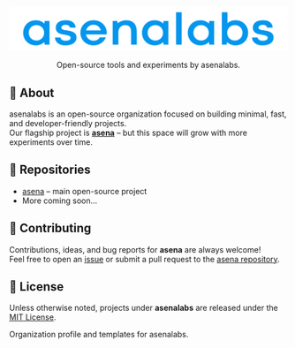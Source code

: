 <p align="center">
  <img src="assets/logo.svg" alt="asenalabs logo" width="550"/>
</p>

<p align="center">
  Open-source tools and experiments by asenalabs.
</p>

## 

##  🚀 About
asenalabs is an open-source organization focused on building minimal, fast, and developer-friendly projects.  
Our flagship project is **[asena](https://github.com/asenalabs/asena)** – but this space will grow with more experiments over time.


##  📂 Repositories
- [asena](https://github.com/asenalabs/asena) – main open-source project 
- More coming soon…


##  🤝 Contributing
Contributions, ideas, and bug reports for **asena** are always welcome!  
Feel free to open an [issue](https://github.com/asenalabs/asena/issues) or submit a pull request to the [asena repository](https://github.com/asenalabs/asena).


##  📜 License
Unless otherwise noted, projects under **asenalabs** are released under the [MIT License](https://opensource.org/licenses/MIT).

Organization profile and templates for asenalabs.
